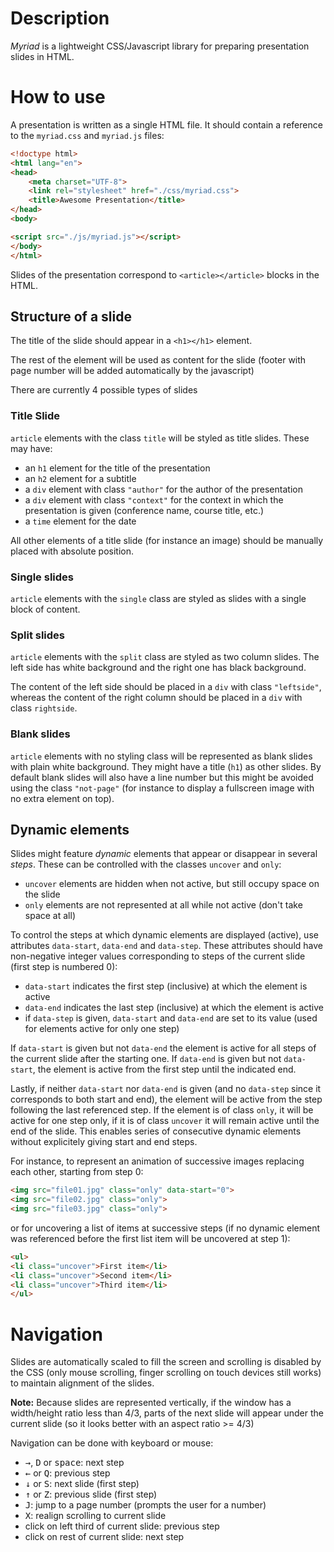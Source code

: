 # Description

*Myriad* is a lightweight CSS/Javascript library for preparing presentation slides in HTML.


# How to use

A presentation is written as a single HTML file. It should contain a reference to the `myriad.css` and `myriad.js` 
files:

```html
<!doctype html>
<html lang="en">
<head>
    <meta charset="UTF-8">
    <link rel="stylesheet" href="./css/myriad.css">
    <title>Awesome Presentation</title>
</head>
<body>

<script src="./js/myriad.js"></script>
</body>
</html>
```

Slides of the presentation correspond to `<article></article>` blocks in the HTML.

## Structure of a slide

The title of the slide should appear in a `<h1></h1>` element.

The rest of the element will be used as content for the slide (footer with page number will be added automatically by
the javascript)

There are currently 4 possible types of slides

### Title Slide

`article` elements with the class `title` will be styled as title slides. These may have:
* an `h1` element for the title of the presentation
* an `h2` element for a subtitle
* a `div` element with class `"author"` for the author of the presentation
* a `div` element with class `"context"` for the context in which the presentation is given (conference name, course 
title, etc.)
* a `time` element for the date

All other elements of a title slide (for instance an image) should be manually placed with absolute position.

### Single slides

`article` elements with the `single` class are styled as slides with a single block of content.

### Split slides

`article` elements with the `split` class are styled as two column slides. The left side has white background and the 
right one has black background.

The content of the left side should be placed in a `div` with class `"leftside"`, whereas the content of the right
column should be placed in a `div` with class `rightside`.

### Blank slides

`article` elements with no styling class will be represented as blank slides with plain white background. They might
have a title (`h1`) as other slides. By default blank slides will also have a line number but this might be avoided
using the class `"not-page"` (for instance to display a fullscreen image with no extra element on top).

## Dynamic elements

Slides might feature *dynamic* elements that appear or disappear in several *steps*. These can be controlled with the
classes `uncover` and `only`:
* `uncover` elements are hidden when not active, but still occupy space on the slide
* `only` elements are not represented at all while not active (don't take space at all)

To control the steps at which dynamic elements are displayed (active), use attributes `data-start`, `data-end` and 
`data-step`. These attributes should have non-negative integer values corresponding to steps of the current slide
(first step is numbered 0):
* `data-start` indicates the first step (inclusive) at which the element is active
* `data-end` indicates the last step (inclusive) at which the element is active
* if `data-step` is given, `data-start` and `data-end` are set to its value (used for elements active for only one step)

If `data-start` is given but not `data-end` the element is active for all steps of the current slide after the starting
one. If `data-end` is given but not `data-start`, the element is active from the first step until the indicated end.

Lastly, if neither `data-start` nor `data-end` is given (and no `data-step` since it corresponds to both start and end),
the element will be active from the step following the last referenced step. If the element is of class `only`, it 
will be active for one step only, if it is of class `uncover` it will remain active until the end of the slide. This 
enables series of consecutive dynamic elements without explicitely giving start and end steps.

For instance, to represent an animation of successive images replacing each other, starting from step 0:
```html
<img src="file01.jpg" class="only" data-start="0">
<img src="file02.jpg" class="only">
<img src="file03.jpg" class="only">
```
or for uncovering a list of items at successive steps (if no dynamic element was referenced before the first list 
item will be uncovered at step 1):
```html
<ul>
<li class="uncover">First item</li>
<li class="uncover">Second item</li>
<li class="uncover">Third item</li>
</ul>
```

# Navigation

Slides are automatically scaled to fill the screen and scrolling is disabled by the CSS (only mouse scrolling, finger
scrolling on touch devices still works) to maintain alignment of the slides.

**Note:** Because slides are represented vertically, if the window has a width/height ratio less than 4/3, parts of the next
slide will appear under the current slide (so it looks better with an aspect ratio >= 4/3)

Navigation can be done with keyboard or mouse:
* <kbd>&rarr;</kbd>, <kbd>D</kbd> or <kbd>space</kbd>: next step
* <kbd>&larr;</kbd> or <kbd>Q</kbd>: previous step
* <kbd>&darr;</kbd> or <kbd>S</kbd>: next slide (first step)
* <kbd>&uarr;</kbd> or <kbd>Z</kbd>: previous slide (first step)
* <kbd>J</kbd>: jump to a page number (prompts the user for a number)
* <kbd>X</kbd>: realign scrolling to current slide
* click on left third of current slide: previous step
* click on rest of current slide: next step
